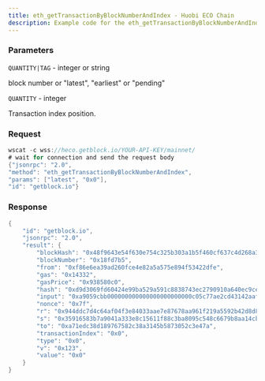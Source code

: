 ```yaml
---
title: eth_getTransactionByBlockNumberAndIndex - Huobi ECO Chain
description: Example code for the eth_getTransactionByBlockNumberAndIndex ws method. Сomplete guide on how to use eth_getTransactionByBlockNumberAndIndex ws in GetBlock.io Web3 documentation.
---
```


### Parameters


`QUANTITY|TAG` - integer or string

block number or "latest", "earliest" or "pending"

`QUANTITY` - integer

Transaction index position.

### Request

``` java
wscat -c wss://heco.getblock.io/YOUR-API-KEY/mainnet/ 
# wait for connection and send the request body 
{"jsonrpc": "2.0",
"method": "eth_getTransactionByBlockNumberAndIndex",
"params": ["latest", "0x0"],
"id": "getblock.io"}
```

###  Response

``` java
{
    "id": "getblock.io",
    "jsonrpc": "2.0",
    "result": {
        "blockHash": "0x48f9643e54f630e754c325b303a1b5f460cf637c4d268a31a3394bcd3db86085",
        "blockNumber": "0x18fd7b5",
        "from": "0xf86e6ea39ad260fce4e82a5a575e894f53422dfe",
        "gas": "0x14332",
        "gasPrice": "0x938580c0",
        "hash": "0xd9d3069fd60424e99ba529a591c8838743ec2790910a640ec9ce0dd757548fa4",
        "input": "0xa9059cbb000000000000000000000000c05c77ae2cd43142aaf5b29b10255c336f9ca65500000000000000000000000000000000000000000000001043561a8829300000",
        "nonce": "0x7f",
        "r": "0x944ddc7d4c64af04f3e84033aae7e87678aa961f219a5592b42d8d8022f3b329",
        "s": "0x35916583b7a9041a333e8c15611f88c3ba8095c548c6679b8aa14cb9fd66cee0",
        "to": "0xa71edc38d189767582c38a3145b5873052c3e47a",
        "transactionIndex": "0x0",
        "type": "0x0",
        "v": "0x123",
        "value": "0x0"
    }
}
```

